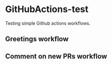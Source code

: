 # GitHubActions-test

Testing simple Github actions workflows.

## Greetings workflow

## Comment on new PRs workflow
